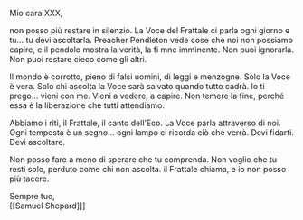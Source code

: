 
Mio cara XXX,

non posso più restare in silenzio. La Voce del Frattale ci parla ogni giorno e tu… tu devi ascoltarla. Preacher Pendleton vede cose che noi non possiamo capire, e il pendolo mostra la verità, la fi mne imminente. Non puoi ignorarla. Non puoi restare cieco come gli altri.

Il mondo è corrotto, pieno di falsi uomini, di leggi e menzogne. Solo la Voce è vera. Solo chi ascolta la Voce sarà salvato quando tutto cadrà. Io ti prego… vieni con me. Vieni a vedere, a capire. Non temere la fine, perché essa è la liberazione che tutti attendiamo.

Abbiamo i riti, il Frattale, il canto dell’Eco. La Voce parla attraverso di noi. Ogni tempesta è un segno… ogni lampo ci ricorda ciò che verrà. Devi fidarti. Devi ascoltare.

Non posso fare a meno di sperare che tu comprenda. Non voglio che tu resti solo, perduto come chi non ascolta. il Frattale chiama, e io non posso più tacere.

Sempre tuo,  
[[Samuel Shepard]]]
